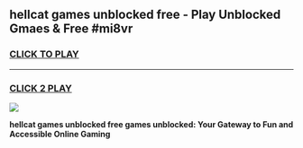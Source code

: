 
## hellcat games unblocked free - Play Unblocked Gmaes & Free #mi8vr
<h3>
<a href="https://news.freeplayer.one?title=hellcat_games_unblocked_free&ref=26F">CLICK TO PLAY</a></h3>
<hr>

<h3>
<a href="https://news.freeplayer.one?title=hellcat_games_unblocked_free&ref=26F">CLICK 2 PLAY</a>
  
</h3>

<a href="https://news.freeplayer.one?title=hellcat_games_unblocked_free&ref=26F/"><img src="https://clearcache.store/games.png"></a>


**hellcat games unblocked free games unblocked: Your Gateway to Fun and Accessible Online Gaming**
